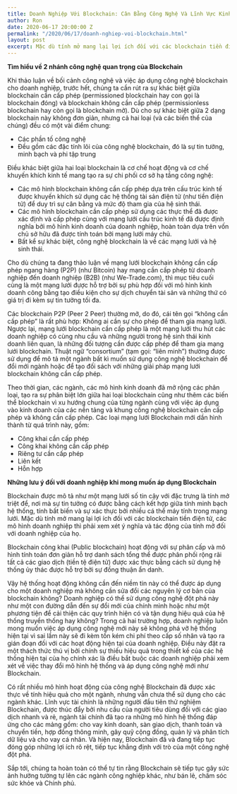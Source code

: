 ```yaml
---
title: Doanh Nghiệp Với Blockchain: Cân Bằng Công Nghệ Và Lĩnh Vực Kinh Doanh
author: Ron
date: 2020-06-17 20:00:00 Z
permalink: "/2020/06/17/doanh-nghiep-voi-blockchain.html"
layout: post
excerpt: Mặc dù tính mở mang lại lợi ích đối với các blockchain tiền điện tử, các mô hình doanh nghiệp thì phải xem xét ý nghĩa và tác động của tính mở đối với doanh nghiệp của họ.
---
```

**Tìm hiểu về 2 nhánh công nghệ quan trọng của Blockchain**

Khi thảo luận về bối cảnh công nghệ và việc áp dụng công nghệ blockchain cho doanh nghiệp, trước hết, chúng ta cần rút ra sự khác biệt giữa blockchain cần cấp phép (permissioned blockchain hay con gọi là blockchain đóng) và blockchain không cần cấp phép (permissionless blockchain hay còn gọi là blockchain mở). Dù cho sự khác biệt giữa 2 dạng blockchain này không đơn giản, nhưng cả hai loại (và các biến thể của chúng) đều có một vài điểm chung:

- Các phần tố công nghệ
- Đều gồm các đặc tính lõi của công nghệ blockchain, đó là sự tin tưởng, minh bạch và phi tập trung

Điều khác biệt giữa hai loại blockchain là cơ chế hoạt động và cơ chế khuyến khích kinh tế mang tạo ra sự chi phối cơ sở hạ tầng công nghệ:
- Các mô hình blockchain không cần cấp phép dựa trên cấu trúc kinh tế được khuyến khích sử dụng các hệ thống tài sản điện tử (như tiền điện tử) để duy trì sự cân bằng và mức độ tham gia của hệ sinh thái.
- Các mô hình blockchain cần cấp phép sử dụng các thực thể đã được xác định và cấp phép cùng với mạng lưới cấu trúc kinh tế đã được định nghĩa bởi mô hình kinh doanh của doanh nghiệp, hoàn toàn dựa trên vốn chủ sở hữu đã được tính toán bởi mạng lưới máy chủ.
- Bất kể sự khác biệt, công nghệ blockchain là về các mạng lưới và hệ sinh thái. 

Cho dù chúng ta đang thảo luận về mạng lưới blockchain không cần cấp phép ngang hàng (P2P) (như Bitcoin) hay mạng cần cấp phép từ doanh nghiệp đến doanh nghiệp (B2B) (như We-Trade.com), thì mục tiêu cuối cùng là một mạng lưới được hỗ trợ bởi sự phù hợp đối với mô hình kinh doanh công bằng tạo điều kiện cho sự dịch chuyển tài sản và những thứ có giá trị đi kèm sự tin tưởng tối đa.

Các blockchain P2P (Peer 2 Peer) thường mở, do đó, cái tên gọi “không cần cấp phép” là rất phù hợp: Không ai cần sự cho phép để tham gia mạng lưới. Ngược lại, mạng lưới blockchain cần cấp phép là một mạng lưới thu hút các doanh nghiệp có cùng nhu cầu và những người trong hệ sinh thái kinh doanh liên quan, là những đối tượng cần được cấp phép để tham gia mạng lưới blockchain. Thuật ngữ “consortium” (tạm gọi: “liên minh”) thường được sử dụng để mô tả một ngành bất kì muốn sử dụng công nghệ blockchain để đổi mới ngành hoặc để tạo đối sách với những giải pháp mạng lưới blockchain không cần cấp phép. 

Theo thời gian, các ngành, các mô hình kinh doanh đã mở rộng các phân loại, tạo ra sự phân biệt lớn giữa hai loại blockchain cũng như thêm các biến thể blockchain vì xu hướng chung của từng ngành cùng với việc áp dụng vào kinh doanh của các nền tảng và khung công nghệ blockchain cần cấp phép và không cần cấp phép. Các loại mạng lưới Blockchain mới dần hình thành từ quá trình này, gồm:
- Công khai cần cấp phép
- Công khai không cần cấp phép
- Riêng tư cần cấp phép
- Liên kết
- Hỗn hợp

**Những lưu ý đối với doanh nghiệp khi mong muốn áp dụng Blockchain**

Blockchain được mô tả như một mạng lưới số tin cậy với đặc trưng là tính mở triệt để, nơi mà sự tin tưởng có được bằng cách kết hợp giữa tính minh bạch hệ thống, tính bất biến và sự xác thực bởi nhiều cá thể máy tính trong mạng lưới. Mặc dù tính mở mang lại lợi ích đối với các blockchain tiền điện tử, các mô hình doanh nghiệp thì phải xem xét ý nghĩa và tác động của tính mở đối với doanh nghiệp của họ.

Blockchain công khai (Public blockchain) hoạt động với sự phân cấp và mô hình tính toán đơn giản hỗ trợ danh sách tổng thể được phân phối rộng rãi tất cả các giao dịch (tiền tệ điện tử) được xác thực bằng cách sử dụng hệ thống ủy thác được hỗ trợ bởi sự đồng thuận ẩn danh. 

Vậy hệ thống hoạt động không cần đến niềm tin này có thể được áp dụng cho một doanh nghiệp mà không cần sửa đổi các nguyên lý cơ bản của blockchain không? Doanh nghiệp có thể sử dụng công nghệ đột phá này như một con đường dẫn đến sự đổi mới của chính mình hoặc như một phương tiện để cải thiện các quy trình hiện có và tận dụng hiệu quả của hệ thống truyền thống hay không? 
Trong cả hai trường hợp, doanh nghiệp luôn mong muốn việc áp dụng công nghệ mới này sẽ không phá vỡ hệ thống hiện tại vì sai lầm này sẽ đi kèm tốn kém chi phí theo cấp số nhân và tạo ra gián đoạn đối với các hoạt động hiện tại của doanh nghiệp. Điều này đặt ra một thách thức thú vị bởi chính sự thiếu hiệu quả trong thiết kế của các hệ thống hiện tại của họ chính xác là điều bắt buộc các doanh nghiệp phải xem xét về việc thay đổi mô hình hệ thống và áp dụng công nghệ mới như Blockchain.

Có rất nhiều mô hình hoạt động của công nghệ Blockchain đã được xác thực về tính hiệu quả cho một ngành, nhưng vẫn chưa thể sử dụng cho các ngành khác. 
Lĩnh vực tài chính là những người đầu tiên thử nghiệm Blockchain, được thúc đẩy bởi nhu cầu của người tiêu dùng đối với các giao dịch nhanh và rẻ, ngành tài chính đã tạo ra những mô hình hệ thống đáp ứng cho các mảng gồm: cho vay kinh doanh, sàn giao dịch, thanh toán và chuyển tiền, hợp đồng thông minh, gây quỹ cộng đồng, quản lý và phân tích dữ liệu và cho vay cá nhân. Và hiện nay, Blockchain đã và đang tiếp tục đóng góp những lợi ích rõ rệt, tiếp tục khẳng định với trò của một công nghệ đột phá.

Sắp tới, chúng ta hoàn toàn có thể tự tin rằng Blockchain sẽ tiếp tục gây sức ảnh hưởng tường tự lên các ngành công nghiệp khác, như bán lẻ, chăm sóc sức khỏe và Chính phủ.